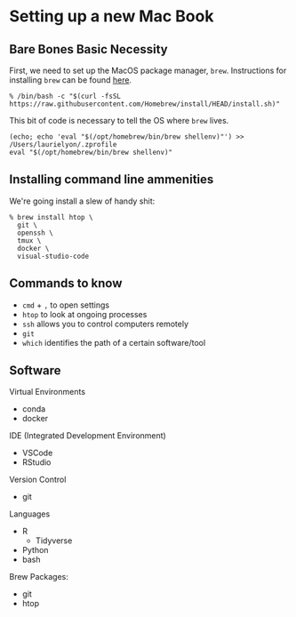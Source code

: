 # Setting up a new Mac Book
## Bare Bones Basic Necessity
First, we need to set up the MacOS package manager, `brew`.
Instructions for installing `brew` can be found [here](www.brew.sh).

```shell
% /bin/bash -c "$(curl -fsSL https://raw.githubusercontent.com/Homebrew/install/HEAD/install.sh)"
```

This bit of code is necessary to tell the OS where `brew` lives.
```shell
(echo; echo 'eval "$(/opt/homebrew/bin/brew shellenv)"') >> /Users/laurielyon/.zprofile
eval "$(/opt/homebrew/bin/brew shellenv)"
```

## Installing command line ammenities
We're going install a slew of handy shit:
```shell
% brew install htop \
  git \
  openssh \
  tmux \
  docker \
  visual-studio-code
```

## Commands to know
  - `cmd` + `,` to open settings
  - `htop` to look at ongoing processes
  - `ssh` allows you to control computers remotely
  - `git`
  - `which` identifies the path of a certain software/tool

## Software
Virtual Environments
  - conda
  - docker

IDE (Integrated Development Environment)
  - VSCode
  - RStudio

Version Control
  - git

Languages
  - R
    - Tidyverse
  - Python
  - bash

Brew Packages:
  - git
  - htop
